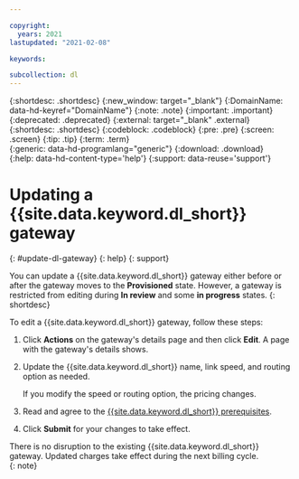 ```yaml
---

copyright:
  years: 2021
lastupdated: "2021-02-08"

keywords:  

subcollection: dl
---
```


{:shortdesc: .shortdesc}
{:new_window: target="_blank"}
{:DomainName: data-hd-keyref="DomainName"}
{:note: .note}
{:important: .important}
{:deprecated: .deprecated}
{:external: target="_blank" .external}
{:shortdesc: .shortdesc}
{:codeblock: .codeblock}
{:pre: .pre}
{:screen: .screen}
{:tip: .tip}
{:term: .term}  
{:generic: data-hd-programlang="generic"}
{:download: .download}  
{:help: data-hd-content-type='help'}
{:support: data-reuse='support'}

# Updating a {{site.data.keyword.dl_short}} gateway
{: #update-dl-gateway}
{: help}
{: support}

You can update a {{site.data.keyword.dl_short}} gateway either before or after the gateway moves to the **Provisioned** state. However, a gateway is restricted from editing during **In review** and some **in progress** states.
{: shortdesc}

To edit a {{site.data.keyword.dl_short}} gateway, follow these steps:

1. Click **Actions** on the gateway's details page and then click **Edit**. A page with the gateway's details shows.
2. Update the {{site.data.keyword.dl_short}} name, link speed, and routing option as needed.

   If you modify the speed or routing option, the pricing changes.
3. Read and agree to the [{{site.data.keyword.dl_short}} prerequisites](/docs/dl?topic=dl-ibm-cloud-dl-prerequisites).
4. Click **Submit** for your changes to take effect.

There is no disruption to the existing {{site.data.keyword.dl_short}} gateway. Updated charges take effect during the next billing cycle.  
{: note}
